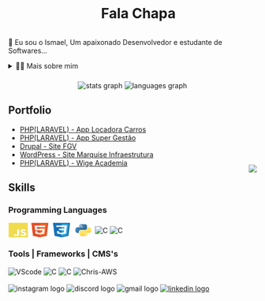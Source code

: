 <div id="user-content-toc">
  <ul align="center">
    <summary><h1 style="display: inline-block">Fala Chapa</h1></summary>
</div>


<!-- Presentation -->
<p>
   👋 Eu sou o Ismael, Um apaixonado  Desenvolvedor e estudante de Softwares...

<details>
  <summary>👨‍💻 Mais sobre mim</summary>

  - Atualmente trabalho com PHP, mas precisamente em seu framework, Laravel, na maioria das vezes junto a Vue.js, a alem disso também desenvolvo em Drupal, um CMS PHP baseado no framework symphony 

  - Ainda estou no começo da minha carreira como Progamador, mas pretendo um dia poder contrubuir com a comunidade, e poder trabalhar com machine learning. E no mais, sou Grato ao Senhor Jesus por tudo e todos
</details>

</p>


###
<!-- status -->
<div align="center">
  <img src="https://github-readme-stats.vercel.app/api?username=ismael-g5&hide_title=false&hide_rank=false&show_icons=true&include_all_commits=true&count_private=true&disable_animations=false&theme=merko&locale=en&hide_border=false" height="150" alt="stats graph"  />
  <img src="https://github-readme-stats.vercel.app/api/top-langs?username=ismael-g5&locale=en&hide_title=false&layout=compact&card_width=320&langs_count=5&theme=merko&hide_border=false" height="150" alt="languages graph"  />
</div>







<!-- Portfolio -->

## Portfolio
<img style="margin-top:80px;" align="right" height="150" src="https://i.imgflip.com/89kwfu.gif"  />

- [PHP(LARAVEL) - App Locadora Carros](https://github.com/Ismael-g5/app_locadora_carros)
- [PHP(LARAVEL) - App Super Gestão](https://github.com/Ismael-g5/App-Super-Gestao)
- [Drupal - Site FGV](https://fgv-ptr.avanz.com.br/)
- [WordPress - Site Marquise Infraestrutura](https://www.marquiseinfraestrutura.com.br/)
- [PHP(LARAVEL) - Wige Academia](https://phplaravel-970517-4024334.cloudwaysapps.com)


## Skills
<!-- Skills: Programming Languages -->
  <div style="flex-basis: 48%;">
    <h3>Programming Languages</h3>
    <img align="center" alt="Js" height="30" width="40" src="https://raw.githubusercontent.com/devicons/devicon/master/icons/javascript/javascript-plain.svg">
    <img align="center" alt="HTML" height="30" width="40" src="https://raw.githubusercontent.com/devicons/devicon/master/icons/html5/html5-original.svg">
    <img align="center" alt="CSS" height="30" width="40" src="https://raw.githubusercontent.com/devicons/devicon/master/icons/css3/css3-original.svg">
    <img align="center" alt="Python" height="30" width="40" src="https://raw.githubusercontent.com/devicons/devicon/master/icons/python/python-original.svg">
    <img align="center" alt="C" height="30" width="40" src="https://cdn.jsdelivr.net/gh/devicons/devicon/icons/php/php-original.svg">
    <img align="center" alt="C" height="30" width="40" src="https://cdn.jsdelivr.net/gh/devicons/devicon/icons/laravel/laravel-original.svg">




  </div>
  
  <!-- Skills: Tools | Frameworks | CMS`S -->
  <div style="flex-basis: 48%;">
    <h3>Tools | Frameworks | CMS's</h3>
    <img align="center" alt="VScode" height="30" width="40" src="https://cdn.jsdelivr.net/gh/devicons/devicon/icons/vscode/vscode-original.svg">
    <img align="center" alt="C" height="30" width="40" src="https://cdn.jsdelivr.net/gh/devicons/devicon/icons/wordpress/wordpress-original.svg">
    <img align="center" alt="C" height="30" width="40" src="https://cdn.jsdelivr.net/gh/devicons/devicon/icons/drupal/drupal-original.svg">
    <img align="center" alt="Chris-AWS" height="30" width="40" src="https://cdn.jsdelivr.net/gh/devicons/devicon/icons/git/git-original.svg">
  </div>
  
<br clear="both">

<div align="left">
  <img src="https://img.shields.io/static/v1?message=Instagram&logo=instagram&label=&color=E4405F&logoColor=white&labelColor=&style=for-the-badge" height="35" alt="instagram logo"  />
  <img src="https://img.shields.io/static/v1?message=Discord&logo=discord&label=&color=7289DA&logoColor=white&labelColor=&style=for-the-badge" height="35" alt="discord logo"  />
  <img src="https://img.shields.io/static/v1?message=Gmail&logo=gmail&label=&color=D14836&logoColor=white&labelColor=&style=for-the-badge" height="35" alt="gmail logo"  />
  <a href="https://www.linkedin.com/in/ismael-guedes-da-silva-00b510226/" target='_blanck'><img src="https://img.shields.io/static/v1?message=LinkedIn&logo=linkedin&label=&color=0077B5&logoColor=white&labelColor=&style=for-the-badge" height="35" alt="linkedin logo"  /></a>
</div>

###

<br clear="both">

###
